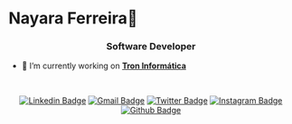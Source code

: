 # Nayara Ferreira👋
<div align="center">
  
### Software Developer
 </div>

- 🔭 I’m currently working on <a href="https://tron.com.br">**Tron Informática**</a>
<br />



<div align="center">
  
[![Linkedin Badge](https://img.shields.io/badge/-nfers-blue?style=flat-square&logo=Linkedin&logoColor=white&link=https://www.linkedin.com/in/nayferreira/)](https://www.linkedin.com/in/nayferreira/)
[![Gmail Badge](https://img.shields.io/badge/-gmail-c14438?style=flat-square&logo=Gmail&logoColor=white&link=mailto:rayza.ocr@gmail.com)](mailto:ncy.fers@gmail.com)
[![Twitter Badge](https://img.shields.io/badge/-@naay_fers-blue?style=flat-square&labelColor=blue&logo=twitter&logoColor=white&link=https://twitter.com/naay_fers)](https://twitter.com/naay_fers) 
[![Instagram Badge](https://img.shields.io/badge/-@dev.nfers-C13584?style=flat-square&labelColor=C13584&logo=instagram&logoColor=white&link=https://www.instagram.com/dev.nfers/?hl=pt-br)](https://www.instagram.com/dev.nfers/?hl=pt-br)
[![Github Badge](https://img.shields.io/badge/-nfers-000?style=flat-square&logo=Github&logoColor=white&link=https://github.com/nfers)](https://github.com/nfers)

</div>
